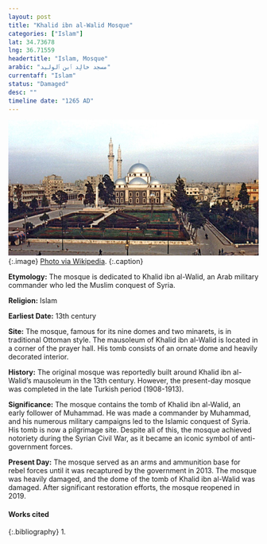 ```yaml
---
layout: post
title: "Khalid ibn al-Walid Mosque"
categories: ["Islam"]
lat: 34.73678
lng: 36.71559
headertitle: "Islam, Mosque"
arabic: "مسجد خالِد ٱبن ٱلوليد"
currentaff: "Islam"
status: "Damaged"
desc: ""
timeline date: "1265 AD"
---
```

![Khalid ibn al-Walid Mosque](images/khalid.jpeg)
   {:.image}
[Photo via Wikipedia](https://en.wikipedia.org/wiki/Khalid_ibn_al-Walid_Mosque#/media/File:Khaled_Ebn_El-Walid_Mosque3.jpg).
   {:.caption}

**Etymology:** The mosque is dedicated to Khalid ibn al-Walid, an Arab military commander who led the Muslim conquest of Syria.

**Religion:** Islam

**Earliest Date:** 13th century

**Site:** The mosque, famous for its nine domes and two minarets, is in traditional Ottoman style. The mausoleum of Khalid ibn al-Walid is located in a corner of the prayer hall. His tomb consists of an ornate dome and heavily decorated interior. 

**History:** The original mosque was reportedly built around Khalid ibn al-Walid’s mausoleum in the 13th century. However, the present-day mosque was completed in the late Turkish period (1908-1913).

**Significance:** The mosque contains the tomb of Khalid ibn al-Walid, an early follower of Muhammad. He was made a commander by Muhammad, and his numerous military campaigns led to the Islamic conquest of Syria. His tomb is now a pilgrimage site. Despite all of this, the mosque achieved notoriety during the Syrian Civil War, as it became an iconic symbol of anti-government forces.

**Present Day:** The mosque served as an arms and ammunition base for rebel forces until it was recaptured by the government in 2013. The mosque was heavily damaged, and the dome of the tomb of Khalid ibn al-Walid was damaged. After significant restoration efforts, the mosque reopened in 2019. 


#### Works cited

{:.bibliography}
1. 